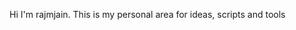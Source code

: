 Hi I'm rajmjain. This is my personal area for ideas, scripts and tools

<!---
rajmjain/rajmjain is a ✨ special ✨ repository because its `README.md` (this file) appears on your GitHub profile.
You can click the Preview link to take a look at your changes.
--->

